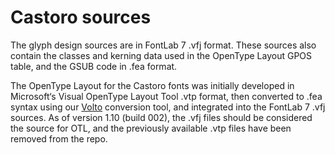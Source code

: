 # Castoro sources

The glyph design sources are in FontLab 7 .vfj format. These sources also contain the classes and kerning data used in the OpenType Layout GPOS table, and the GSUB code in .fea format.

The OpenType Layout for the Castoro fonts was initially developed in Microsoft‘s Visual OpenType Layout Tool .vtp format, then converted to .fea syntax using our [Volto](https://github.com/TiroTypeworks/Volto) conversion tool, and integrated into the FontLab 7 .vfj sources. As of version 1.10 (build 002), the .vfj files should be considered the source for OTL, and the previously available .vtp files have been removed from the repo.